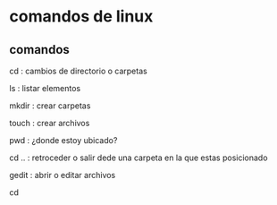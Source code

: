 # comandos de linux
  
## comandos
cd : cambios de directorio o carpetas

ls : listar elementos

mkdir :  crear carpetas

touch : crear archivos 

 pwd : ¿donde estoy ubicado?

 cd .. : retroceder o salir dede una carpeta en la que estas posicionado 

gedit : abrir o editar archivos 

cd 